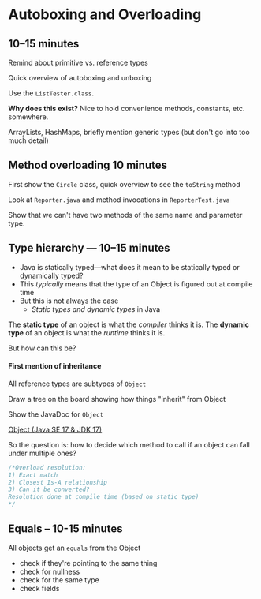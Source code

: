 # Autoboxing and Overloading 

## 10–15 minutes

Remind about primitive vs. reference types

Quick overview of autoboxing and unboxing

Use the `ListTester.class`.

**Why does this exist?** Nice to hold convenience methods, constants, etc. somewhere.

ArrayLists, HashMaps, briefly mention generic types (but don't go into too much detail)

## Method overloading 10 minutes

First show the `Circle` class, quick overview to see the `toString` method

Look at `Reporter.java` and method invocations in `ReporterTest.java`

Show that we can't have two methods of the same name and parameter type.

## Type hierarchy — 10–15 minutes

- Java is statically typed—what does it mean to be statically typed or dynamically typed?
- This *typically* means that the type of an Object is figured out at compile time
- But this is not always the case
    - *Static types and dynamic types* in Java

The **static type** of an object is what the *compiler* thinks it is. The **dynamic type** of an object is what the *runtime* thinks it is.

But how can this be?

#### First mention of inheritance

All reference types are subtypes of `Object`

Draw a tree on the board showing how things "inherit" from Object

Show the JavaDoc for `Object` 

[Object (Java SE 17 & JDK 17)](https://docs.oracle.com/en/java/javase/17/docs/api/java.base/java/lang/Object.html)

So the question is: how to decide which method to call if an object can fall under multiple ones?

```java
/*Overload resolution:
1) Exact match
2) Closest Is-A relationship
3) Can it be converted?
Resolution done at compile time (based on static type)
*/
```

## Equals – 10-15 minutes

All objects get an `equals` from the Object

- check if they're pointing to the same thing
- check for nullness
- check for the same type
- check fields
